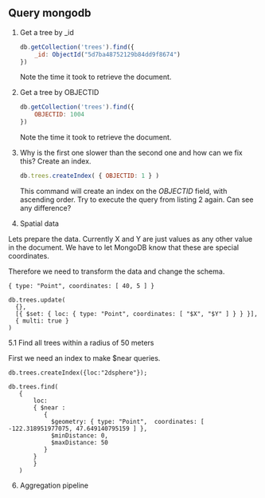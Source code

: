 ## Query mongodb

1. Get a tree by _id

    ```javascript
    db.getCollection('trees').find({
        _id: ObjectId("5d7ba48752129b84dd9f8674")
    })
    ```

    Note the time it took to retrieve the document.

2. Get a tree by OBJECTID

    ```javascript
    db.getCollection('trees').find({
        OBJECTID: 1004
    })
    ```

    Note the time it took to retrieve the document.

3. Why is the first one slower than the second one and how can we fix this? Create an index.

    ```javascript
    db.trees.createIndex( { OBJECTID: 1 } )
    ```
    This command will create an index on the _OBJECTID_ field, with ascending order.
    Try to execute the query from listing 2 again. Can see any difference?

5. Spatial data

Lets prepare the data. Currently X and Y are just values as any other value in the document. We have to let MongoDB know that these are special coordinates.

Therefore we need to transform the data and change the schema.

```
{ type: "Point", coordinates: [ 40, 5 ] }
```

```
db.trees.update(
  {},
  [{ $set: { loc: { type: "Point", coordinates: [ "$X", "$Y" ] } } }],
  { multi: true }
)
```

5.1 Find all trees within a radius of 50 meters


First we need an index to make $near queries.

```
db.trees.createIndex({loc:"2dsphere"});
```

```
db.trees.find(
   {
       loc:
       { $near :
          {
            $geometry: { type: "Point",  coordinates: [ -122.318951977075, 47.649140795159 ] },
            $minDistance: 0,
            $maxDistance: 50
          }
       }
       }
   )
```

6. Aggregation pipeline
